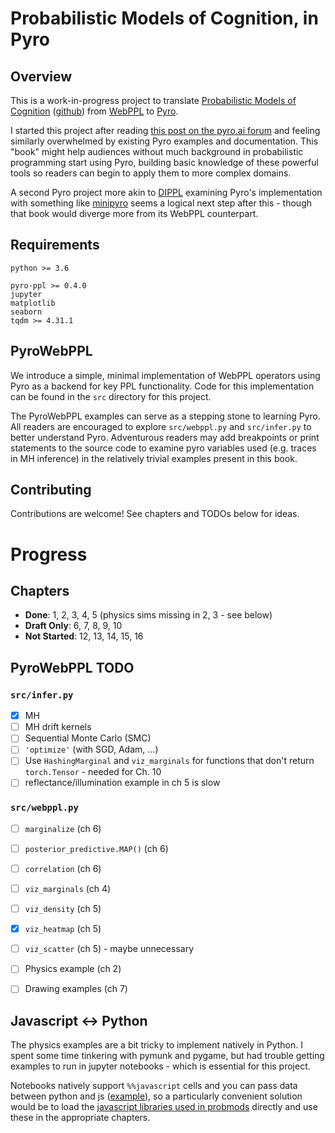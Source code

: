 # Probabilistic Models of Cognition, in Pyro


## Overview

This is a work-in-progress project to translate [Probabilistic Models of Cognition](https://probmods.org) ([github](https://github.com/probmods/probmods2)) from [WebPPL](http://webppl.org/) to [Pyro](http://pyro.ai/).

I started this project after reading [this post on the pyro.ai forum](https://forum.pyro.ai/t/how-to-begin-learning-probabilistic-programming/519) and feeling similarly overwhelmed by existing Pyro examples and documentation. This "book" might help audiences without much background in probabilistic programming start using Pyro, building basic knowledge of these powerful tools so readers can begin to apply them to more complex domains. 

A second Pyro project more akin to [DIPPL](http://dippl.org/) examining Pyro's implementation with something like [minipyro](https://github.com/pyro-ppl/pyro/blob/dev/examples/minipyro.py) seems a logical next step after this - though that book would diverge more from its WebPPL counterpart.





## Requirements

```
python >= 3.6

pyro-ppl >= 0.4.0
jupyter
matplotlib
seaborn
tqdm >= 4.31.1
```




## PyroWebPPL

We introduce a simple, minimal implementation of WebPPL operators using Pyro as a backend for key PPL functionality. Code for this implementation can be found in the `src` directory for this project.

The PyroWebPPL examples can serve as a stepping stone to learning Pyro. All readers are encouraged to explore `src/webppl.py` and `src/infer.py` to better understand Pyro. Adventurous readers may add breakpoints or print statements to the source code to examine pyro variables used (e.g. traces in MH inference) in the relatively trivial examples present in this book.





## Contributing

Contributions are welcome! See chapters and TODOs below for ideas.



# Progress


## Chapters
- **Done**: 1, 2, 3, 4, 5  (physics sims missing in 2, 3 - see below)
- **Draft Only**: 6, 7, 8, 9, 10
- **Not Started**: 12, 13, 14, 15, 16



## PyroWebPPL TODO

### `src/infer.py`
- [x] MH
- [ ] MH drift kernels
- [ ] Sequential Monte Carlo (SMC)
- [ ] `'optimize'` (with SGD, Adam, ...)
- [ ] Use `HashingMarginal` and `viz_marginals` for functions that don't return `torch.Tensor` - needed for Ch. 10
- [ ] reflectance/illumination example in ch 5 is slow

### `src/webppl.py`
- [ ] `marginalize`  (ch 6)
- [ ] `posterior_predictive.MAP()`  (ch 6)
- [ ] `correlation`  (ch 6)
- [ ] `viz_marginals`  (ch 4)
- [ ] `viz_density`  (ch 5)
- [x] `viz_heatmap` (ch 5)
- [ ] `viz_scatter` (ch 5)  - maybe unnecessary

- [ ] Physics example (ch 2)
- [ ] Drawing examples (ch 7)


## Javascript <-> Python

The physics examples are a bit tricky to implement natively in Python. I spent some time tinkering with pymunk and pygame, but had trouble getting examples to run in jupyter notebooks - which is essential for this project.

Notebooks natively support `%%javascript` cells and you can pass data between python and js ([example](https://www.stefaanlippens.net/jupyter-custom-d3-visualization.html)), so a particularly convenient solution would be to load the [javascript libraries used in probmods](https://github.com/probmods/probmods2/tree/master/assets/js) directly and use these in the appropriate chapters.


